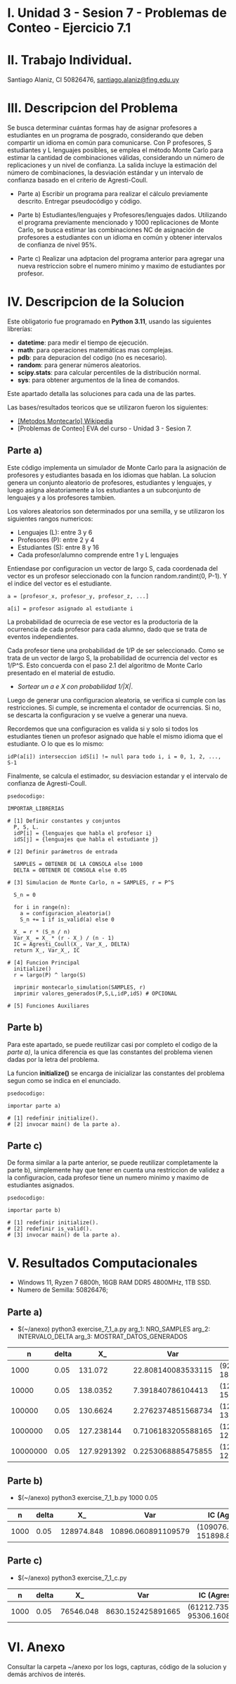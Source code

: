 # I. Unidad 3 - Sesion 7 - Problemas de Conteo -  Ejercicio 7.1

# II. Trabajo Individual.

Santiago Alaniz, CI 50826476, santiago.alaniz@fing.edu.uy

# III. Descripcion del Problema

Se busca determinar cuántas formas hay de asignar profesores a estudiantes en un programa de posgrado, considerando que deben compartir un idioma en común para comunicarse. Con P profesores, S estudiantes y L lenguajes posibles, se emplea el método Monte Carlo para estimar la cantidad de combinaciones válidas, considerando un número de replicaciones y un nivel de confianza. La salida incluye la estimación del número de combinaciones, la desviación estándar y un intervalo de confianza basado en el criterio de Agresti-Coull.

- Parte a) Escribir un programa para realizar el cálculo previamente descrito. Entregar pseudocódigo y código.

- Parte b) Estudiantes/lenguajes y Profesores/lenguajes dados. Utilizando el programa previamente mencionado y 1000 replicaciones de Monte Carlo, se busca estimar las combinaciones NC de asignación de profesores a estudiantes con un idioma en común y obtener intervalos de confianza de nivel 95%.

- Parte c) Realizar una adptacion del programa anterior para agregar una nueva restriccion sobre el numero minimo y maximo de estudiantes por profesor.

# IV. Descripcion de la Solucion

Este obligatorio fue programado en **Python 3.11**, usando las siguientes librerías:
- **datetime**: para medir el tiempo de ejecución.
- **math**: para operaciones matemáticas mas complejas.
- **pdb**: para depuracion del codigo (no es necesario).
- **random**: para generar números aleatorios.
- **scipy.stats**: para calcular percentiles de la distribución normal.
- **sys**: para obtener argumentos de la linea de comandos.

Este apartado detalla las soluciones para cada una de las partes.

Las bases/resultados teoricos que se utilizaron fueron los siguientes:

- [[Metodos Montecarlo] Wikipedia](https://en.wikipedia.org/wiki/Monte_Carlo_method)
- [Problemas de Conteo] EVA del curso - Unidad 3 - Sesion 7.

## Parte a)

Este código implementa un simulador de Monte Carlo para la asignación de profesores y estudiantes basada en los idiomas que hablan. La solucion genera un conjunto aleatorio de profesores, estudiantes y lenguajes, y luego asigna aleatoriamente a los estudiantes a un subconjunto de lenguajes y a los profesores tambien.

Los valores aleatorios son determinados por una semilla, y se utilizaron los siguientes rangos numericos:

- Lenguajes (L): entre 3 y 6
- Profesores (P): entre 2 y 4
- Estudiantes (S): entre 8 y 16
- Cada profesor/alumno comprende entre 1 y L lenguajes

Entiendase por configuracion un vector de largo S, cada coordenada del vector es un profesor seleccionado con la funcion random.randint(0, P-1). Y el indice del vector es el estudiante.

```
a = [profesor_x, profesor_y, profesor_z, ...]

a[i] = profesor asignado al estudiante i
```

La probabilidad de ocurrecia de ese vector es la productoria de la ocurrencia de cada profesor para cada alumno, dado que se trata de eventos independientes.

Cada profesor tiene una probabilidad de 1/P de ser seleccionado. Como se trata de un vector de largo S, la probabilidad de ocurrencia del vector es 1/P^S. Esto concuerda con el paso 2.1 del algoritmo de Monte Carlo presentado en el material de estudio.

- *Sortear un a e X con probabilidad 1/|X|*.

Luego de generar una configuracion aleatoria, se verifica si cumple con las restricciones. Si cumple, se incrementa el contador de ocurrencias. Si no, se descarta la configuracion y se vuelve a generar una nueva.

Recordemos que una configuracion es valida si y solo si todos los estudiantes tienen un profesor asignado que hable el mismo idioma que el estudiante. O lo que es lo mismo:

```
idP(a[i]) interseccion idS[i] != null para todo i, i = 0, 1, 2, ..., S-1
```

Finalmente, se calcula el estimador, su desviacion estandar y el intervalo de confianza de Agresti-Coull.

```
psedocodigo:

IMPORTAR_LIBRERIAS

# [1] Definir constantes y conjuntos
  P, S, L.
  idP[i] = {lenguajes que habla el profesor i}
  idS[j] = {lenguajes que habla el estudiante j}

# [2] Definir parámetros de entrada

  SAMPLES = OBTENER DE LA CONSOLA else 1000
  DELTA = OBTENER DE CONSOLA else 0.05

# [3] Simulacion de Monte Carlo, n = SAMPLES, r = P^S

  S_n = 0

  for i in range(n):
    a = configuracion_aleatoria()
    S_n += 1 if is_valid(a) else 0

  X_ = r * (S_n / n)
  Var_X_ = X_ * (r - X_) / (n - 1)
  IC = Agresti_Coull(X_, Var_X_, DELTA)
  return X_, Var_X_, IC

# [4] Funcion Principal
  initialize()
  r = largo(P) ^ largo(S)

  imprimir montecarlo_simulation(SAMPLES, r)
  imprimir valores_generados(P,S,L,idP,idS) # OPCIONAL

# [5] Funciones Auxiliares
```

## Parte b)
Para este apartado, se puede reutilizar casi por completo el codigo de la *parte a)*, la unica diferencia es que las constantes del problema vienen dadas por la letra del problema.

La funcion **initialize()** se encarga de inicializar las constantes del problema segun como se indica en el enunciado.

```
psedocodigo:

importar parte a)

# [1] redefinir initialize().
# [2] invocar main() de la parte a).

```

## Parte c)

De forma similar a la parte anterior, se puede reutilizar completamente la parte b), simplemente hay que tener en cuenta una restriccion de validez a la configuracion, cada profesor tiene un numero minimo y maximo de estudiantes asignados.

```
psedocodigo:

importar parte b)

# [1] redefinir initialize().
# [2] redefinir is_valid().
# [3] invocar main() de la parte a).

```

# V. Resultados Computacionales

- Windows 11, Ryzen 7 6800h, 16GB RAM DDR5 4800MHz, 1TB SSD.
- Numero de Semilla: 50826476;

## Parte a)

- $(~/anexo) python3 exercise_7_1_a.py arg_1: NRO_SAMPLES arg_2: INTERVALO_DELTA arg_3: MOSTRAT_DATOS_GENERADOS

|n|delta|X_|Var|IC (Agresti-Coull)|time|
|-|-|-|-|-|-|
|1000|0.05|131.072|22.808140083533115|(92.62390241313943, 184.191338567257)|0:00:00.004734|
|10000|0.05|138.0352|7.391840786104413|(124.24730481318983, 153.28994192930946)|0:00:00.043097|
|100000|0.05|130.6624|2.2762374851568734|(126.27359968826146, 135.19850212191554)|0:00:00.427581|
|1000000|0.05|127.238144|0.7106183205588165|(125.85270046752734, 128.63834453093264)|0:00:04.297136|
|10000000|0.05|127.9291392|0.2253068885475855|(127.4882822749276, 128.37147129913467)|0:00:43.301886|

## Parte b)

- $(~/anexo) python3 exercise_7_1_b.py 1000 0.05

|n|delta|X_|Var|IC (Agresti-Coull)|time|
|-|-|-|-|-|-|
|1000|0.05|128974.848|10896.060891109579|(109076.34628120286, 151898.88563653224)|0:00:00.004276|

## Parte c)

- $(~/anexo) python3 exercise_7_1_c.py

|n|delta|X_|Var|IC (Agresti-Coull)|time|
|-|-|-|-|-|-|
|1000|0.05|76546.048|8630.152425891665|(61212.735769646475, 95306.16085866356)|0:00:00.004816|

# VI. Anexo

Consultar la carpeta ~/anexo por los logs, capturas, código de la solucion y demás archivos de interés.
